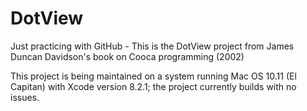 # DotView
Just practicing with GitHub - This is the DotView project from James Duncan Davidson's book on Cooca programming (2002)

This project is being maintained on a system running Mac OS 10.11 (El Capitan) with Xcode version 8.2.1; the project currently builds with no issues.